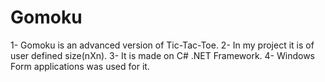 # Gomoku
1- Gomoku is an advanced version of Tic-Tac-Toe. 
2- In my project it is of user defined size(nXn). 
3- It is made on C# .NET Framework. 
4- Windows Form applications was used for it.

